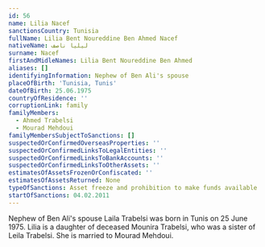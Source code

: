 ```yaml
---
id: 56
name: Lilia Nacef
sanctionsCountry: Tunisia
fullName: Lilia Bent Noureddine Ben Ahmed Nacef
nativeName: ليليا ناصف
surname: Nacef
firstAndMidleNames: Lilia Bent Noureddine Ben Ahmed
aliases: []
identifyingInformation: Nephew of Ben Ali's spouse
placeOfBirth: 'Tunisia, Tunis'
dateOfBirth: 25.06.1975
countryOfResidence: ''
corruptionLink: family
familyMembers:
  - Ahmed Trabelsi
  - Mourad Mehdoui
familyMembersSubjectToSanctions: []
suspectedOrConfirmedOverseasProperties: ''
suspectedOrConfirmedLinksToLegalEntities: ''
suspectedOrConfirmedLinksToBankAccounts: ''
suspectedOrConfirmedLinksToOtherAssets: ''
estimatesOfAssetsFrozenOrConfiscated: ''
estimatesOfAssetsReturned: None
typeOfSanctions: Asset freeze and prohibition to make funds available
startOfSanctions: 04.02.2011
---
```

Nephew of Ben Ali's spouse Laila Trabelsi was born in Tunis on 25 June 1975. 
Lilia is a daughter of deceased Mounira Trabelsi, who was a sister of Leila 
Trabelsi. She is married to Mourad Mehdoui.
